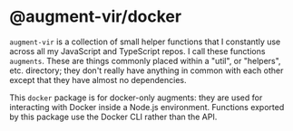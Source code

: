 # @augment-vir/docker

`augment-vir` is a collection of small helper functions that I constantly use across all my JavaScript and TypeScript repos. I call these functions `augments`. These are things commonly placed within a "util", or "helpers", etc. directory; they don't really have anything in common with each other except that they have almost no dependencies.

This `docker` package is for docker-only augments: they are used for interacting with Docker inside a Node.js environment. Functions exported by this package use the Docker CLI rather than the API.
